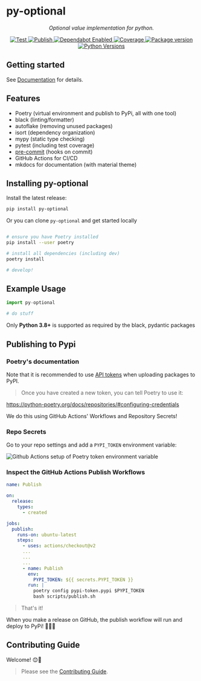 # py-optional

<p align="center">
    <em>Optional value implementation for python.</em>
</p>

<p align="center">
<a href="https://github.com/francipvb/py-optional/actions?query=workflow%3ATest" target="_blank">
    <img src="https://github.com/francipvb/py-optional/workflows/Test/badge.svg" alt="Test">
</a>
<a href="https://github.com/francipvb/py-optional/actions?query=workflow%3APublish" target="_blank">
    <img src="https://github.com/francipvb/py-optional/workflows/Publish/badge.svg" alt="Publish">
</a>
<a href="https://dependabot.com/" target="_blank">
    <img src="https://flat.badgen.net/dependabot/francipvb/py-optional?icon=dependabot" alt="Dependabot Enabled">
</a>
<a href="https://codecov.io/gh/francipvb/py-optional" target="_blank">
    <img src="https://img.shields.io/codecov/c/github/francipvb/py-optional?color=%2334D058" alt="Coverage">
</a>
<a href="https://pypi.org/project/py-optional" target="_blank">
    <img src="https://img.shields.io/pypi/v/py-optional?color=%2334D058&label=pypi%20package" alt="Package version">
</a>
<a href="https://pypi.org/project/py-optional/" target="_blank">
    <img src="https://img.shields.io/pypi/pyversions/py-optional.svg" alt="Python Versions">
</a>

## Getting started

See [Documentation](docs/index.md) for details.

## Features

- Poetry (virtual environment and publish to PyPi, all with one tool)
- black (linting/formatter)
- autoflake (removing unused packages)
- isort (dependency organization)
- mypy (static type checking)
- pytest (including test coverage)
- [pre-commit](https://pre-commit.com/) (hooks on commit)
- GitHub Actions for CI/CD
- mkdocs for documentation (with material theme)

## Installing py-optional

Install the latest release:

```bash
pip install py-optional
```

Or you can clone `py-optional` and get started locally

```bash

# ensure you have Poetry installed
pip install --user poetry

# install all dependencies (including dev)
poetry install

# develop!

```

## Example Usage

```python
import py-optional

# do stuff
```

Only **Python 3.8+** is supported as required by the black, pydantic packages

## Publishing to Pypi

### Poetry's documentation

Note that it is recommended to use [API tokens](https://pypi.org/help/#apitoken) when uploading packages to PyPI.

> Once you have created a new token, you can tell Poetry to use it:

<https://python-poetry.org/docs/repositories/#configuring-credentials>

We do this using GitHub Actions' Workflows and Repository Secrets!

### Repo Secrets

Go to your repo settings and add a `PYPI_TOKEN` environment variable:

![Github Actions setup of Poetry token environment variable](images/Github-Secrets-PYPI_TOKEN-Setup.png)

### Inspect the GitHub Actions Publish Workflows

```yml
name: Publish

on:
  release:
    types:
      - created

jobs:
  publish:
    runs-on: ubuntu-latest
    steps:
      - uses: actions/checkout@v2
      ...
      ...
      ...
      - name: Publish
        env:
          PYPI_TOKEN: ${{ secrets.PYPI_TOKEN }}
        run: |
          poetry config pypi-token.pypi $PYPI_TOKEN
          bash scripts/publish.sh
```

> That's it!

When you make a release on GitHub, the publish workflow will run and deploy to PyPi! 🚀🎉😎

## Contributing Guide

Welcome! 😊👋

> Please see the [Contributing Guide](CONTRIBUTING.md).
